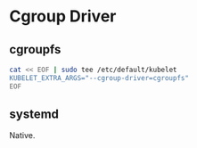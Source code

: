 # Cgroup Driver

## cgroupfs

```sh
cat << EOF | sudo tee /etc/default/kubelet
KUBELET_EXTRA_ARGS="--cgroup-driver=cgroupfs"
EOF
```

## systemd

Native.
